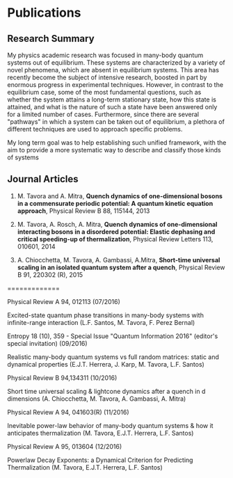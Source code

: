 # Publications


## Research Summary


My physics academic research was focused in many-body quantum systems out of equilibrium. These systems are characterized by a variety of novel phenomena, which are absent in equilibrium systems. This area has recently become the subject of intensive research, boosted in part by enormous progress in experimental techniques. However, in contrast to the equilibrium case, some of the most fundamental questions, such as whether the system attains a long-term stationary state, how this state is attained, and what is the nature of such a state have been answered only for a limited number of cases. Furthermore, since there are several "pathways" in which a system can be taken out of equilibrium, a plethora of different techniques are used to approach specific problems.

My long term goal was to help establishing such unified framework, with the aim to provide a more systematic way to describe and classify those kinds of systems

## Journal Articles



1. M. Tavora and A. Mitra, **Quench dynamics of one-dimensional bosons in a commensurate periodic potential: A quantum kinetic equation approach**, Physical Review B 88, 115144, 2013

2. M. Tavora, A. Rosch, A. Mitra, **Quench dynamics of one-dimensional interacting bosons in a disordered potential: Elastic dephasing and critical speeding-up of thermalization**, Physical Review Letters 113, 010601, 2014

3. A. Chiocchetta, M. Tavora, A. Gambassi, A.Mitra, **Short-time universal scaling in an isolated quantum system after a quench**, Physical Review B 91, 220302 (R), 2015

=============

Physical Review A 94, 012113 (07/2016)

Excited-state quantum phase transitions in many-body systems with infinite-range interaction (L.F. Santos, M. Tavora, F. Perez Bernal)


Entropy 18 (10), 359 - Special Issue "Quantum Information 2016" (editor's special invitation) (09/2016)

Realistic many-body quantum systems vs full random matrices: static and dynamical properties (E.J.T. Herrera, J. Karp, M. Tavora, L.F. Santos)


Physical Review B 94,134311 (10/2016)

Short time universal scaling & lightcone dynamics after a quench in d dimensions (A. Chiocchetta, M. Tavora, A. Gambassi, A. Mitra)


Physical Review A 94, 041603(R) (11/2016)

Inevitable power-law behavior of many-body quantum systems & how it anticipates thermalization (M. Tavora, E.J.T. Herrera, L.F. Santos)


Physical Review A 95, 013604 (12/2016)

Powerlaw Decay Exponents: a Dynamical Criterion for Predicting Thermalization (M. Tavora, E.J.T. Herrera, L.F. Santos)








